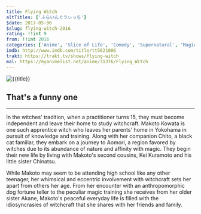 ```yaml
---
title: Flying Witch
altTitles: ['ふらいんぐうぃっち']
$date: 2017-05-06
$slug: flying-witch-2016 
rating: !!int 9
from: !!int 2016
categories: ['Anime', 'Slice of Life', 'Comedy', 'Supernatural', 'Magic', 'Shounen']
imdb: http://www.imdb.com/title/tt5621006
trakt: https://trakt.tv/shows/flying-witch
mal: https://myanimelist.net/anime/31376/Flying_Witch
---
```


![{{title}}](http://kotori/{{slug}}/title.jpg)

## That's a funny one

***

In the witches' tradition, when a practitioner turns 15, they must become independent and leave their home to study witchcraft. Makoto Kowata is one such apprentice witch who leaves her parents' home in Yokohama in pursuit of knowledge and training. Along with her companion Chito, a black cat familiar, they embark on a journey to Aomori, a region favored by witches due to its abundance of nature and affinity with magic. They begin their new life by living with Makoto's second cousins, Kei Kuramoto and his little sister Chinatsu.

While Makoto may seem to be attending high school like any other teenager, her whimsical and eccentric involvement with witchcraft sets her apart from others her age. From her encounter with an anthropomorphic dog fortune teller to the peculiar magic training she receives from her older sister Akane, Makoto's peaceful everyday life is filled with the idiosyncrasies of witchcraft that she shares with her friends and family.


